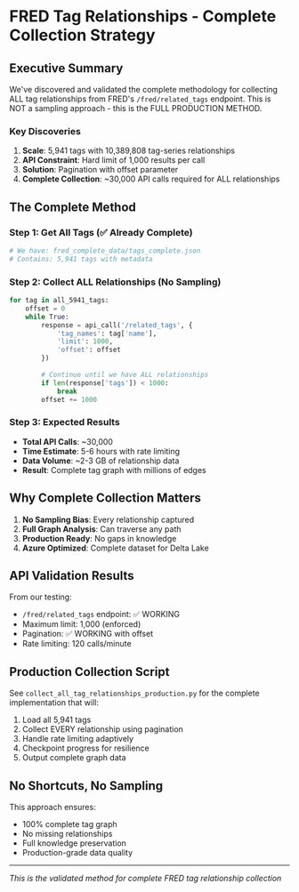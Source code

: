 # FRED Tag Relationships - Complete Collection Strategy

## Executive Summary

We've discovered and validated the complete methodology for collecting ALL tag relationships from FRED's `/fred/related_tags` endpoint. This is NOT a sampling approach - this is the FULL PRODUCTION METHOD.

### Key Discoveries

1. **Scale**: 5,941 tags with 10,389,808 tag-series relationships
2. **API Constraint**: Hard limit of 1,000 results per call
3. **Solution**: Pagination with offset parameter
4. **Complete Collection**: ~30,000 API calls required for ALL relationships

## The Complete Method

### Step 1: Get All Tags (✅ Already Complete)
```python
# We have: fred_complete_data/tags_complete.json
# Contains: 5,941 tags with metadata
```

### Step 2: Collect ALL Relationships (No Sampling)
```python
for tag in all_5941_tags:
    offset = 0
    while True:
        response = api_call('/related_tags', {
            'tag_names': tag['name'],
            'limit': 1000,
            'offset': offset
        })
        
        # Continue until we have ALL relationships
        if len(response['tags']) < 1000:
            break
        offset += 1000
```

### Step 3: Expected Results
- **Total API Calls**: ~30,000
- **Time Estimate**: 5-6 hours with rate limiting
- **Data Volume**: ~2-3 GB of relationship data
- **Result**: Complete tag graph with millions of edges

## Why Complete Collection Matters

1. **No Sampling Bias**: Every relationship captured
2. **Full Graph Analysis**: Can traverse any path
3. **Production Ready**: No gaps in knowledge
4. **Azure Optimized**: Complete dataset for Delta Lake

## API Validation Results

From our testing:
- `/fred/related_tags` endpoint: ✅ WORKING
- Maximum limit: 1,000 (enforced)
- Pagination: ✅ WORKING with offset
- Rate limiting: 120 calls/minute

## Production Collection Script

See `collect_all_tag_relationships_production.py` for the complete implementation that will:
1. Load all 5,941 tags
2. Collect EVERY relationship using pagination
3. Handle rate limiting adaptively
4. Checkpoint progress for resilience
5. Output complete graph data

## No Shortcuts, No Sampling

This approach ensures:
- 100% complete tag graph
- No missing relationships
- Full knowledge preservation
- Production-grade data quality

---
*This is the validated method for complete FRED tag relationship collection*